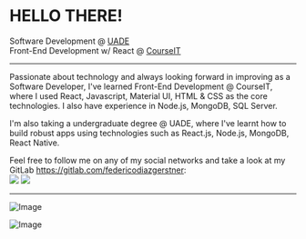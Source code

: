 # HELLO THERE!

Software Development @ [UADE](https://uade.edu.ar/)  
Front-End Development w/ React @ [CourseIT](https://courseit.com.ar/)
  
---
Passionate about technology and always looking forward in improving as a Software Developer, I've learned Front-End Development @ CourseIT, where I used React, Javascript, Material UI, HTML & CSS as the core technologies. I also have experience in Node.js, MongoDB, SQL Server.
  
I'm also taking a undergraduate degree @ UADE, where I've learnt how to build robust apps using technologies such as React.js, Node.js, MongoDB, React Native.  
  
Feel free to follow me on any of my social networks and take a look at my GitLab https://gitlab.com/federicodiazgerstner:  
[<img src="https://i.ibb.co/B2rgR2N/3848290321556105338-32.png">](https://twitter.com/fdgerstner)  [<img src="https://i.ibb.co/bBhgJCX/15792152941556105325-32.png">](https://www.linkedin.com/in/federicodiazgerstner/)

---

![Image](https://github-readme-stats.vercel.app/api?username=fdgerstner&show_icons=true)

![Image](https://i.ibb.co/CB5QC7X/carbon-1.png)
